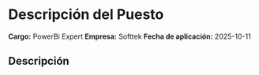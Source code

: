 # Descripción del Puesto

**Cargo:** PowerBi Expert
**Empresa:** Softtek
**Fecha de aplicación:** 2025-10-11

## Descripción


